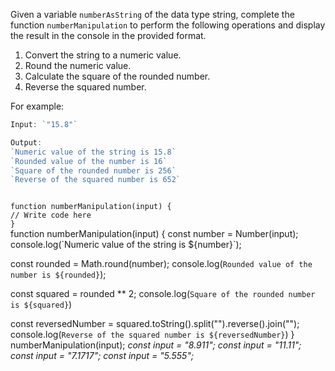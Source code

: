 Given a variable `numberAsString` of the data type string,
complete the function `numberManipulation` to perform the
following operations and display the result in the console
in the provided format.

1. Convert the string to a numeric value.
2. Round the numeric value.
3. Calculate the square of the rounded number.
4. Reverse the squared number.

For example:
```js
Input: `"15.8"`

Output:
`Numeric value of the string is 15.8`
`Rounded value of the number is 16`
`Square of the rounded number is 256`
`Reverse of the squared number is 652`
```

<codeblock language="javascript" type="exercise" testMode="multipleInput">
<code>
function numberManipulation(input) {
// Write code here
}
</code>
<solution>
function numberManipulation(input) {
  const number = Number(input);
  console.log(`Numeric value of the string is ${number}`);

  const rounded = Math.round(number);
  console.log(`Rounded value of the number is ${rounded}`);

  const squared = rounded ** 2;
  console.log(`Square of the rounded number is ${squared}`)

  const reversedNumber = squared.toString().split("").reverse().join("");
  console.log(`Reverse of the squared number is ${reversedNumber}`)
}
</solution>
<testcases>
<caller>
numberManipulation(input);
</caller>
<testcase>
<i>
const input = "8.911";
</i>
</testcase>
<testcase>
<i>
const input = "11.11";
</i>
</testcase>
<testcase>
<i>
const input = "7.1717";
</i>
</testcase>
<testcase>
<i>
const input = "5.555";
</i>
</testcase>
</testcases>
</codeblock>
